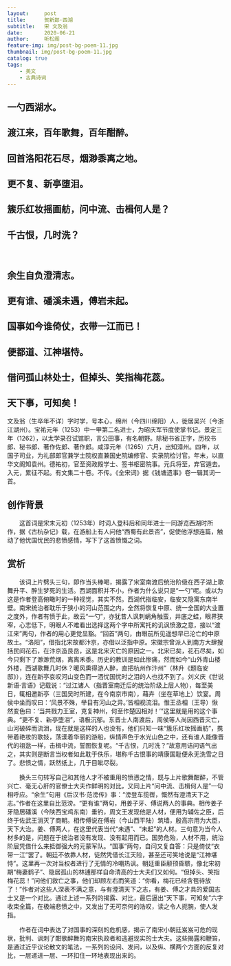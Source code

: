 ```yaml
---
layout:     post
title:      贺新郎·西湖
subtitle:   宋 文及翁
date:       2020-06-21
author:     听松阁
feature-img: img/post-bg-poem-11.jpg
thumbnail: img/post-bg-poem-11.jpg
catalog: true
tags:
    - 美文
    - 古典诗词
---
```


## 一勺西湖水。
## 渡江来，百年歌舞，百年酣醉。
## 回首洛阳花石尽，烟渺黍离之地。
## 更不复、新亭堕泪。
## 簇乐红妆摇画舫，问中流、击楫何人是？
## 千古恨，几时洗？
&nbsp;
## 余生自负澄清志。
## 更有谁、磻溪未遇，傅岩未起。
## 国事如今谁倚仗，衣带一江而已！
## 便都道、江神堪恃。
## 借问孤山林处士，但掉头、笑指梅花蕊。
## 天下事，可知矣！



文及翁（生卒年不详）字时学，号本心，绵州（今四川绵阳）人，徙居吴兴（今浙江湖州）。宝祐元年（1253）中一甲第二名进士，为昭庆军节度使掌书记。景定三年（1262），以太学录召试馆职，言公田事，有名朝野。除秘书省正字，历校书郎、秘书郎、著作佐郎、著作郎。咸淳元年（1265）六月，出知漳州。四年，以国子司业，为礼部郎官兼学士院权直兼国史院编修官、实录院检讨官。年末，以直华文阁知袁州。德祐初，官至资政殿学士、签书枢密院事。元兵将至，弃官遁去。入元，累征不起。有文集二十卷。不传。《全宋词》据《钱塘遗事》卷一辑其词一首。



## 创作背景

　　这首词是宋末元初（1253年）时词人登科后和同年进士一同游览西湖时所作，据《古杭杂记》载，在游船上有人问他“西蜀有此景否”，促使他浮想连篇，触动了他忧国忧民的悲愤感情，写下了这首愤慨之词。 



## 赏析

　　该词上片劈头三句，即作当头棒喝，揭露了宋室南渡后统治阶级在西子湖上歌舞升平、醉生梦死的生活。西湖面积并不小，作者为什么说只是“一勺”呢。或以为这是作者登高俯瞰时的一种视觉，其实不然。西湖代指临安，临安又隐寓东南半壁。南宋统治者耽乐于狭小的河山范围之内，全然将恢复中原、统一全国的大业置之度外，作者有愤于此，故云“一勺”，亦犹昔人讽刺蜗角触蛮，井底之蛙，眼界狭窄，心志低下，明眼人不难看出选择这两个字中所寓托的讥讽愤激之意，接以“渡江来”两句，作者的用心更觉显豁。“回首”两句，由眼前所见遥想早已沦亡的中原故土。“洛阳”，借指北宋故都汴京，亦借以泛指中原。宋徽宗曾派人到南方大肆搜括民间花石，在汴京造艮岳，这是北宋灭亡的原因之一。北宋已矣，花石尽矣，如今只剩下了渺渺荒烟，离离禾黍。历史的教训是如此惨痛，然而如今“山外青山楼外楼，西湖歌舞几时休？暖风熏得游人醉，直把杭州作汴州”（林升《题临安邸》），连在新亭哀叹河山变色而一洒忧国忧时之泪的人也找不到了。刘义庆《世说新语·言语》记载说：“过江诸人（指晋室南迁后的统治阶级上层人物），每至美日，辄相邀新亭（三国吴时所建，在今南京市南），藉卉（坐在草地上）饮宴。周侯中坐而叹曰：‘风景不殊，举目有河山之异。’皆相视流泪。惟王丞相（王导）愀然变色曰：‘当共戮力王室，克复神州，何至作楚囚相对！’”这里就是用的这个事典。“更不复、新亭堕泪”，语极沉郁。东晋士人南渡后，周侯等人尚因西晋灭亡，山河破碎而流泪，现在就是这样的人也没有，他们只知一味“簇乐红妆摇画舫”，携带着艳妆的歌妓，荡漾着华丽的游船，纵情声色于水光山色之中，还有谁人能像晋代的祖逖一样，击楫中流，誓图恢复呢。“千古恨，几时洗？”故意用诘问语气出之，其实则是断言当权者如此耽于佚乐，堪称千古恨事的靖康国耻便永无洗雪之日了。悲愤之情，跃然纸上，几于目眦尽裂。

　　换头三句转写自己和其他人才不被重用的愤懑之情，既与上片歌舞酣醉，不管兴亡、毫无心肝的官僚士大夫作鲜明的对比，又同上片“问中流、击楫何人是”一句相呼应。“余生”句用《后汉书·范滂传》事：“滂登车揽辔，慨然有澄清天下之志。”作者在这里自比范滂。“更有谁”两句，用姜子牙、傅说两人的事典。相传姜子牙隐居磻溪（今陕西宝鸡东南）垂钓，周文王发现他是人材，便用为辅佐之臣，后终于佐武王消灭了商朝。相传傅说在傅岩（今山西平陆）筑墙，殷高宗用为大臣，天下大治。姜、傅两人，在这里代表当代“未遇”、“未起”的人材。三句意为当今人材多的是，问题在于统治者没有发现、没有起用而已。国势危殆，人材不用，统治阶层凭借什么来抵御强大的元蒙军队。“国事”两句，自问又复自答：只是倚仗“衣带一江”罢了。朝廷不依靠人材，徒然凭借长江天险，甚至还可笑地说是“江神堪恃”。这里再一次对当权者进行了无情的冷嘲热讽。朝廷重臣颟顸昏聩，像北宋初期“梅妻鹤子”、隐居孤山的林逋那样自命清高的士大夫们又如何。“但掉头、笑指梅花蕊！”问他们救亡之事，他们却顾左右而笑道：“你看，梅花已经含苞待放了！”作者对这些人深表不满之意，与有澄清天下之志，有姜、傅之才具的爱国志士又是一个对比。通过上述一系列的揭露、对比，最后逼出“天下事，可知矣”六字收束全篇，在极端悲愤之中，又发出了无可奈何的浩叹，读之令人扼腕，使人发指。

　　作者在词中表达了对国事的深刻的危机感，揭示了南宋小朝廷岌岌可危的现状，批判、讽刺了酣歌醉舞的南宋执政者和逃避现实的士大夫。这些揭露和鞭笞，是通过近乎议论散文的笔法，一系列的设问、发问，以及纵、横两个方面的反复对比，一层递进一层、一环扣住一环地表现出来的。
